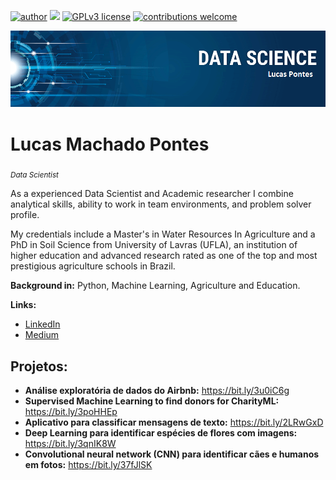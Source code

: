 [![author](https://img.shields.io/badge/author-lucaspontes-red.svg)](https://www.linkedin.com/in/lucasmpontes) [![](https://img.shields.io/badge/python-3.7+-blue.svg)](https://www.python.org/downloads/release/python-365/) [![GPLv3 license](https://img.shields.io/badge/License-GPLv3-blue.svg)](http://perso.crans.org/besson/LICENSE.html) [![contributions welcome](https://img.shields.io/badge/contributions-welcome-brightgreen.svg?style=flat)](https://github.com/LPonyrd/Portfolio)

<p align="center">
  <img src="banner.png" >
</p>

# Lucas Machado Pontes
<sub>*Data Scientist* </sub>

As a experienced Data Scientist and Academic researcher I combine analytical skills, ability to work in team environments, and problem solver profile.

My credentials include a Master's in Water Resources In Agriculture and a PhD in Soil Science from University of Lavras (UFLA), an institution of higher education and advanced research rated as one of the top and most prestigious agriculture schools in Brazil.

**Background in:** Python, Machine Learning, Agriculture and Education.

**Links:**
* [LinkedIn](https://www.linkedin.com/in/lucasmpontes)
* [Medium](https://www.medium.com)


## Projetos:

* **Análise exploratória de dados do Airbnb:** https://bit.ly/3u0iC6g
* **Supervised Machine Learning  to find donors for CharityML:** https://bit.ly/3poHHEp
* **Aplicativo para classificar mensagens de texto:** https://bit.ly/2LRwGxD
* **Deep Learning para identificar espécies de flores com imagens:** https://bit.ly/3qnIK8W
* **Convolutional neural network (CNN) para identificar cães e humanos em fotos:** https://bit.ly/37fJlSK
